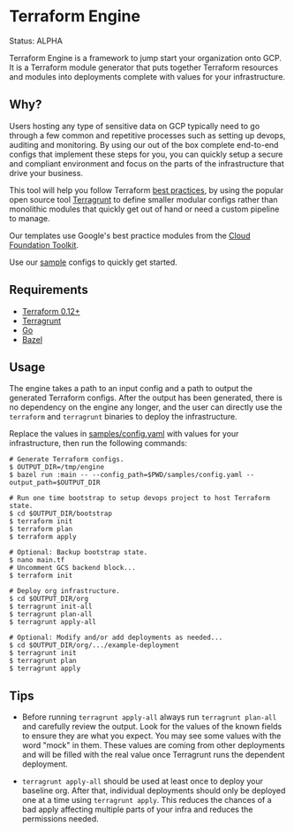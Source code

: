 # Terraform Engine

Status: ALPHA

Terraform Engine is a framework to jump start your organization onto GCP.
It is a Terraform module generator that puts together Terraform resources and
modules into deployments complete with values for your infrastructure.

## Why?

Users hosting any type of sensitive data on GCP typically need to go through a
few common and repetitive processes such as setting up devops, auditing and
monitoring. By using our out of the box complete end-to-end configs that
implement these steps for you, you can quickly setup a secure and compliant
environment and focus on the parts of the infrastructure that drive your
business.

This tool will help you follow Terraform
[best practices](https://www.hashicorp.com/resources/evolving-infrastructure-terraform-opencredo),
by using the popular open source tool
[Terragrunt](https://terragrunt.gruntwork.io/)
to define smaller modular configs rather than monolithic modules that quickly
get out of hand or need a custom pipeline to manage.

Our templates use Google's best practice modules from the
[Cloud Foundation Toolkit](https://cloud.google.com/foundation-toolkit).

Use our [sample](./samples) configs to quickly get started.

## Requirements

- [Terraform 0.12+](https://www.terraform.io/downloads.html)
- [Terragrunt](https://github.com/gruntwork-io/terragrunt/releases)
- [Go](https://golang.org/dl/)
- [Bazel](https://bazel.build/)

## Usage

The engine takes a path to an input config and a path to output the generated
Terraform configs. After the output has been generated, there is no dependency
on the engine any longer, and the user can directly use the `terraform` and
`terragrunt` binaries to deploy the infrastructure.

Replace the values in [samples/config.yaml](./samples/config.yaml) with values
for your infrastructure, then run the following commands:

```
# Generate Terraform configs.
$ OUTPUT_DIR=/tmp/engine
$ bazel run :main -- --config_path=$PWD/samples/config.yaml --output_path=$OUTPUT_DIR

# Run one time bootstrap to setup devops project to host Terraform state.
$ cd $OUTPUT_DIR/bootstrap
$ terraform init
$ terraform plan
$ terraform apply

# Optional: Backup bootstrap state.
$ nano main.tf
# Uncomment GCS backend block...
$ terraform init

# Deploy org infrastructure.
$ cd $OUTPUT_DIR/org
$ terragrunt init-all
$ terragrunt plan-all
$ terragrunt apply-all

# Optional: Modify and/or add deployments as needed...
$ cd $OUTPUT_DIR/org/.../example-deployment
$ terragrunt init
$ terragrunt plan
$ terragrunt apply
```

## Tips

- Before running `terragrunt apply-all` always run `terragrunt plan-all` and
  carefully review the output. Look for the values of the known fields to ensure
  they are what you expect. You may see some values with the word "mock" in
  them. These values are coming from other deployments and will be filled with
  the real value once Terragrunt runs the dependent deployment.

- `terragrunt apply-all` should be used at least once to deploy your baseline
  org. After that, individual deployments should only be deployed one at a time
  using `terragrunt apply`. This reduces the chances of a bad apply affecting
  multiple parts of your infra and reduces the permissions needed.


